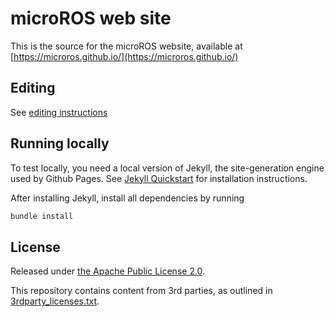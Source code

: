 # microROS web site

This is the source for the microROS website, available 
at [https://microros.github.io/](https://microros.github.io/)

## Editing

See [editing instructions](EDITING-INSTRUCTIONS.md)

## Running locally

To test locally, you need a local version of Jekyll, the site-generation 
engine used by Github Pages. See [Jekyll Quickstart](https://jekyllrb.com/docs/)
for installation instructions.

After installing Jekyll, install all dependencies by running
```bash
bundle install
```

## License

Released under [the Apache Public License 2.0](LICENSE).

This repository contains content from 3rd parties, as outlined
in [3rdparty_licenses.txt](3rdparty_licenses.txt).